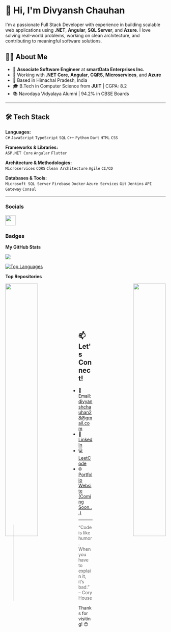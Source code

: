 # 👋 Hi, I'm Divyansh Chauhan

I'm a passionate Full Stack Developer with experience in building scalable web applications using **.NET**, **Angular**, **SQL Server**, and **Azure**. I love solving real-world problems, working on clean architecture, and contributing to meaningful software solutions.

## 👨‍💻 About Me

- 💼 **Associate Software Engineer** at **smartData Enterprises Inc.**
- 🧠 Working with **.NET Core**, **Angular**, **CQRS**, **Microservices**, and **Azure**
- 📍 Based in Himachal Pradesh, India
- 🎓 B.Tech in Computer Science from **JUIT** | CGPA: 8.2
- 📚 Navodaya Vidyalaya Alumni | 94.2% in CBSE Boards

---

## 🛠️ Tech Stack

**Languages:**  
`C#` `JavaScript` `TypeScript` `SQL` `C++` `Python` `Dart` `HTML` `CSS`

**Frameworks & Libraries:**  
`ASP.NET Core` `Angular` `Flutter`

**Architecture & Methodologies:**  
`Microservices` `CQRS` `Clean Architecture` `Agile` `CI/CD`

**Databases & Tools:**  
`Microsoft SQL Server` `Firebase` `Docker` `Azure Services` `Git` `Jenkins` `API Gateway` `Consul`

---

### Socials

<p align="left"> <a href="https://www.github.com/divyansh1583" target="_blank" rel="noreferrer"> <picture> <source media="(prefers-color-scheme: dark)" srcset="https://raw.githubusercontent.com/danielcranney/readme-generator/main/public/icons/socials/github-dark.svg" /> <source media="(prefers-color-scheme: light)" srcset="https://raw.githubusercontent.com/danielcranney/readme-generator/main/public/icons/socials/github.svg" /> <img src="https://raw.githubusercontent.com/danielcranney/readme-generator/main/public/icons/socials/github.svg" width="32" height="32" /> </picture> </a></p>

### Badges

<b>My GitHub Stats</b>
<!---
<a href="http://www.github.com/divyansh1583"><img src="https://github-readme-stats.vercel.app/api?username=divyansh1583&show_icons=true&hide=&count_private=true&title_color=0891b2&text_color=ffffff&icon_color=0891b2&bg_color=1c1917&hide_border=true&show_icons=true" alt="divyansh1583's GitHub stats" /></a>
-->
<a href="http://www.github.com/divyansh1583"><img src="https://github-readme-streak-stats.herokuapp.com/?user=divyansh1583&stroke=ffffff&background=1c1917&ring=0891b2&fire=0891b2&currStreakNum=ffffff&currStreakLabel=0891b2&sideNums=ffffff&sideLabels=ffffff&dates=ffffff&hide_border=true" /></a>

<a href="https://github.com/divyansh1583" align="left"><img src="https://github-readme-stats.vercel.app/api/top-langs/?username=divyansh1583&langs_count=10&title_color=0891b2&text_color=ffffff&icon_color=0891b2&bg_color=1c1917&hide_border=true&locale=en&custom_title=Top%20%Languages" alt="Top Languages" /></a>

<b>Top Repositories</b>

<div width="100%" align="center"><a href="https://github.com/divyansh1583/UserManagementApp" align="left"><img align="left" width="45%" src="https://github-readme-stats.vercel.app/api/pin/?username=divyansh1583&repo=UserManagementApp&title_color=0891b2&text_color=ffffff&icon_color=0891b2&bg_color=1c1917&hide_border=true&locale=en" /></a><a href="https://github.com/divyansh1583/CollegeManagementApp" align="right"><img align="right" width="45%" src="https://github-readme-stats.vercel.app/api/pin/?username=divyansh1583&repo=CollegeManagementApp&title_color=0891b2&text_color=ffffff&icon_color=0891b2&bg_color=1c1917&hide_border=true&locale=en" /></a></div><br /><br /><br /><br /><br /><br /><br />

## 📫 Let's Connect!

- 📧 Email: [divyanshchauhan28@gmail.com](mailto:divyanshchauhan28@gmail.com)  
- 🔗 [LinkedIn](https://www.linkedin.com/in/divyansh-chauhan-800b6519a/)  
- 💻 [LeetCode](https://leetcode.com/divyansh1583/)  
- 🌐 [Portfolio Website (Coming Soon...)]()  

---

> “Code is like humor. When you have to explain it, it’s bad.” – Cory House

Thanks for visiting! 😊  
